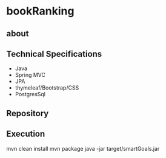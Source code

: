 # bookRanking

## about

## Technical Specifications
+ Java
+ Spring MVC
+ JPA
+ thymeleaf/Bootstrap/CSS
+ PostgresSql 

## Repository

## Execution

mvn clean install
mvn package
java -jar target/smartGoals.jar
